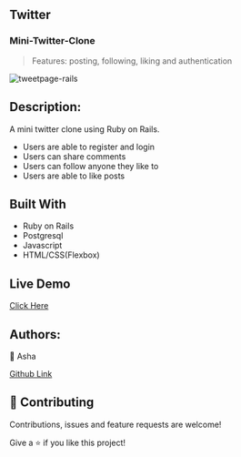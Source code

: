 ## Twitter
### Mini-Twitter-Clone
> Features: posting, following, liking and authentication

![tweetpage-rails](https://user-images.githubusercontent.com/17970203/80851512-2a017b80-8c1a-11ea-8ae4-3d9f2ceb3fea.png)

## Description:
A mini twitter clone using Ruby on Rails.
- Users are able to register and login
- Users can share comments
- Users can follow anyone they  like to
- Users are able to like posts

## Built With
- Ruby on Rails
- Postgresql
- Javascript
- HTML/CSS(Flexbox)

## Live Demo
[Click Here]()


## Authors:
👤 Asha

[Github  Link](https://github.com/Ashah15)

## 🤝 Contributing
Contributions, issues and feature requests are welcome!


Give a ⭐️ if you like this project!
